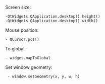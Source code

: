 Screen size:

```
-QtWidgets.QApplication.desktop().height()
-QtWidgets.QApplication.desktop().width()
```

Mouse position:
```
- QCursor.pos()
```

To global:
```
- widget.mapToGlobal
```

Set window geometry:
```
 - window.setGeometry(x, y, w, h)
```
